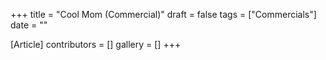 +++
title = "Cool Mom (Commercial)"
draft = false
tags = ["Commercials"]
date = ""

[Article]
contributors = []
gallery = []
+++
